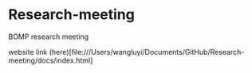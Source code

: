# Research-meeting
BOMP research meeting

website link (here)[file:///Users/wangluyi/Documents/GitHub/Research-meeting/docs/index.html]
